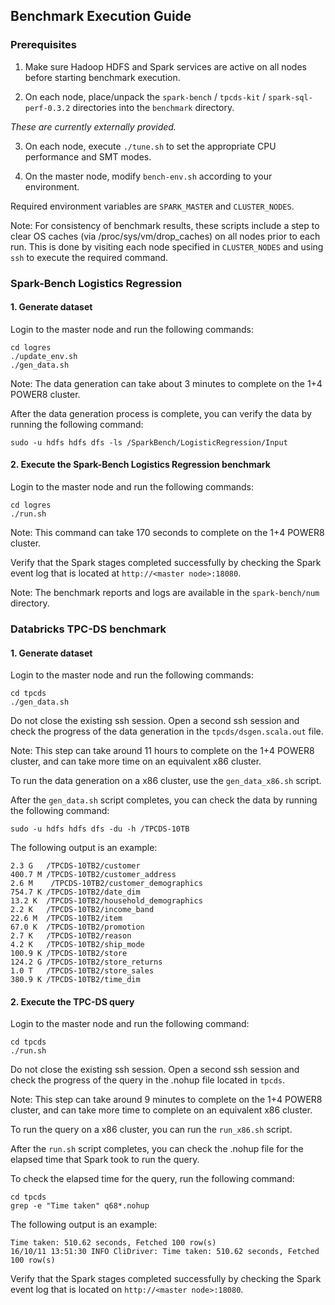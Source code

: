 ## Benchmark Execution Guide

### Prerequisites

1. Make sure Hadoop HDFS and Spark services are active on all nodes before starting benchmark execution.

2. On each node, place/unpack the `spark-bench` / `tpcds-kit` / `spark-sql-perf-0.3.2` directories into the `benchmark` directory.

  *These are currently externally provided.*

3. On each node, execute `./tune.sh` to set the appropriate CPU performance and SMT modes.

4. On the master node, modify `bench-env.sh` according to your environment.

  Required environment variables are `SPARK_MASTER` and `CLUSTER_NODES`.


Note:  For consistency of benchmark results, these scripts include a step to clear OS caches (via /proc/sys/vm/drop_caches) on all nodes prior to each run.  This is done by visiting each node specified in `CLUSTER_NODES` and using `ssh` to execute the required command.

 
### Spark-Bench Logistics Regression
 
#### 1. Generate dataset
 
Login to the master node and run the following commands: 

```
cd logres
./update_env.sh
./gen_data.sh
```
 
Note: The data generation can take about 3 minutes to complete on the 1+4 POWER8 cluster. 
 
After the data generation process is complete, you can verify the data by running the following command:

```
sudo -u hdfs hdfs dfs -ls /SparkBench/LogisticRegression/Input
```

#### 2. Execute the Spark-Bench Logistics Regression benchmark
 
Login to the master node and run the following commands: 

```
cd logres
./run.sh
```
 
Note: This command can take 170 seconds to complete on the 1+4 POWER8 cluster. 
 
Verify that the Spark stages completed successfully by checking the Spark event log that is located at `http://<master node>:18080`. 
 
Note: The benchmark reports and logs are available in the `spark-bench/num` directory. 
 

 
### Databricks TPC-DS benchmark
 
#### 1. Generate dataset
 
Login to the master node and run the following commands: 
 
```
cd tpcds
./gen_data.sh
```
 
Do not close the existing ssh session. Open a second ssh session and check the progress of the data generation in the `tpcds/dsgen.scala.out` file.
 
Note: This step can take around 11 hours to complete on the 1+4  POWER8 cluster, and can take more time on an equivalent x86 cluster. 
 
To run the data generation on a x86 cluster, use the `gen_data_x86.sh` script. 
 
After the `gen_data.sh` script completes, you can check the data by running the following command:
 
```
sudo -u hdfs hdfs dfs -du -h /TPCDS-10TB
```
 
The following output is an example: 
```
2.3 G   /TPCDS-10TB2/customer
400.7 M /TPCDS-10TB2/customer_address
2.6 M    /TPCDS-10TB2/customer_demographics
754.7 K /TPCDS-10TB2/date_dim
13.2 K  /TPCDS-10TB2/household_demographics
2.2 K   /TPCDS-10TB2/income_band
22.6 M  /TPCDS-10TB2/item
67.0 K  /TPCDS-10TB2/promotion
2.7 K   /TPCDS-10TB2/reason
4.2 K   /TPCDS-10TB2/ship_mode
100.9 K /TPCDS-10TB2/store
124.2 G /TPCDS-10TB2/store_returns
1.0 T   /TPCDS-10TB2/store_sales
380.9 K /TPCDS-10TB2/time_dim
```
 
#### 2. Execute the TPC-DS query
 
Login to the master node and run the following command: 

```
cd tpcds
./run.sh
```
 
Do not close the existing ssh session. Open a second ssh session and check the progress of the query in the .nohup file located in `tpcds`.
 
Note: This step can take around 9 minutes to complete on the 1+4  POWER8 cluster, and can take more time to complete on an equivalent x86 cluster. 
 
To run the query on a x86 cluster, you can run the `run_x86.sh` script.
 
After the `run.sh` script completes, you can check the .nohup file for the elapsed time that Spark took to run the query. 
 
To check the elapsed time for the query, run the following command:

```
cd tpcds
grep -e "Time taken" q68*.nohup
```

The following output is an example:
```
Time taken: 510.62 seconds, Fetched 100 row(s)
16/10/11 13:51:30 INFO CliDriver: Time taken: 510.62 seconds, Fetched 100 row(s)
```
 
Verify that the Spark stages completed successfully by checking the Spark event log that is located on `http://<master node>:18080`.
